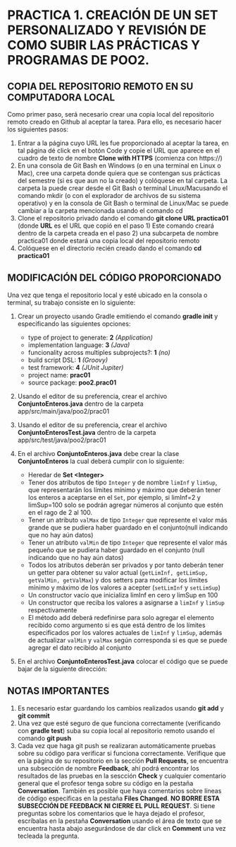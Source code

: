# PRACTICA 1. CREACIÓN DE UN SET PERSONALIZADO Y REVISIÓN DE COMO SUBIR LAS PRÁCTICAS Y PROGRAMAS DE POO2.

## COPIA DEL REPOSITORIO REMOTO EN SU COMPUTADORA LOCAL
Como primer paso, será necesario crear una copia local del repositorio remoto creado en Github al aceptar la tarea. Para ello, es necesario hacer los siguientes pasos:
1)	Entrar a la página cuyo URL les fue proporcionado al aceptar la tarea, en tal página dé click en el botón Code y copie el URL que aparece en el cuadro de texto de nombre **Clone with HTTPS** (comienza con https://)
2)	En una consola de Git Bash en Windows (o en una terminal en Linux o Mac), cree una carpeta donde quiera que se contengan sus prácticas del semestre (si es que aun no la creado) y colóquese en tal carpeta. La carpeta la puede crear desde el Git Bash o terminal Linux/Macusando el comando mkdir (o con el explorador de archivos de su sistema operativo) y en la consola de Git Bash o terminal de Linux/Mac se puede cambiar a la carpeta mencionada usando el comando cd
3)	Clone el repositorio privado dando el comando **git clone URL practica01**
 (donde **URL** es el URL que copió en el paso 1)
 Este comando creará dentro de la carpeta creada en el paso 2) una subcarpeta de nombre practica01 donde estará una copia local del repositorio remoto
4)  Colóquese en el directorio recién creado dando el comando **cd practica01** 


## MODIFICACIÓN DEL CÓDIGO PROPORCIONADO
Una vez que tenga el repositorio local y esté ubicado en la consola o terminal, su trabajo consiste en lo siguiente:
1. Crear un proyecto usando Gradle emitiendo el comando **gradle init** y especificando las siguientes opciones:
   - type of project to generate: **2** *(Application)*
   - implementation language: **3** *(Java)* 
   - funcionality across multiples subprojects?: **1** *(no)*
   - build script DSL: **1** *(Groovy)*
   - test framework: **4** *(JUnit Jupiter)*
   - project name: **prac01**
   - source package: **poo2.prac01**
2. Usando el editor de su preferencia, crear el archivo **ConjuntoEnteros.java** dentro de la carpeta app/src/main/java/poo2/prac01

3. Usando el editor de su preferencia, crear el archivo **ConjuntoEnterosTest.java** dentro de la carpeta app/src/test/java/poo2/prac01

4. En el archivo **ConjuntoEnteros.java** debe crear la clase **ConjuntoEnteros** la cual deberá cumplir con lo siguiente:
   - Heredar de **Set &lt;Integer&gt;**
   - Tener dos atributos de tipo `Integer` y de nombre `limInf` y `limSup`, que representarán los límites mínimo y máximo que deberán tener los enteros a aceptarse en el `Set`, por ejemplo, si limInf=2 y limSup=100 solo se podrán agregar números al conjunto que estén en el rago de 2 al 100. 
   - Tener un atributo `valMax` de tipo `Integer` que represente el valor más grande que se pudiera haber guardado en el conjunto(null indicando que no hay aún datos)
   - Tener un atributo `valMin` de tipo `Integer` que represente el valor más pequeño que se pudiera haber guardado en el conjunto (null indicando que no hay aún datos)
   - Todos los atributos deberán ser privados y por tanto deberán tener un getter para obtener su valor actual (`getLimInf, getLimSup, getValMin, getValMax`) y dos setters para modificar los límites mínimo y máximo de los valores a acepter (`setLimInf` y `setLimSup`)
   - Un constructor vacío que inicializa limInf en cero y limSup en 100
   - Un constructor que reciba los valores a asignarse a `limInf` y `limSup` respectivamente
   - El método add deberá redefinirse para solo agregar el elemento recibido como argumento si es que está dentro de los límites especificados por los valores actuales de `limInf` y `limSup`, además de actualizar `valMin` y `valMax` según corresponda si es que se puede agregar el dato recibido al conjunto 

5. En el archivo **ConjuntoEnterosTest.java** colocar el código que se puede bajar de la siguiente dirección:


## NOTAS IMPORTANTES
1)	Es necesario estar guardando los cambios realizados usando **git add** y **git commit**
2)	Una vez que esté seguro de que funciona correctamente (verificando con **gradle test**) suba su copia local al repositorio remoto usando el comando **git push**
3)	Cada vez que haga git push se realizaran automáticamente pruebas sobre su código para verificar si funciona correctamente. Verifique que en la página de su repositorio en la sección **Pull Requests**, se encuentra una subsección de nombre **Feedback**, ahí podrá encontrar los resultados de las pruebas en la sescción **Check** y cualquier comentario general que el profesor tenga sobre su código en la pestaña **Conversation**. También es posible que haya comentarios sobre líneas de código específicas en la pestaña **Files Changed**. **NO BORRE ESTA SUBSECCIÓN DE FEEDBACK NI CIERRE EL PULL REQUEST**. Si tiene preguntas sobre los comentarios que le haya dejado el profesor, escríbalas en la pestaña **Conversation** usando el área de texto que se encuentra hasta abajo asegurándose de dar click en **Comment** una vez tecleada la pregunta.
